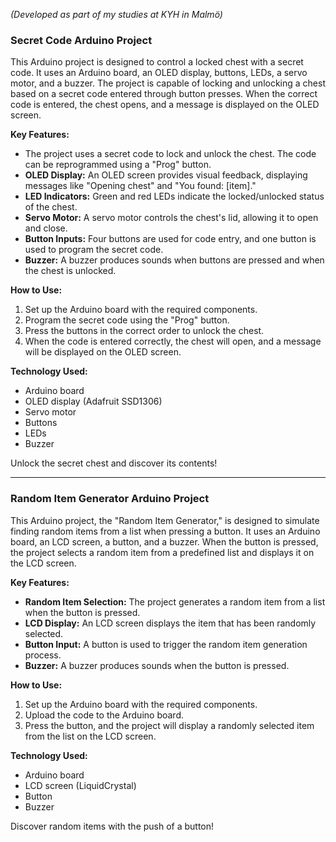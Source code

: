 *(Developed as part of my studies at KYH in Malmö)*
### Secret Code Arduino Project

This Arduino project is designed to control a locked chest with a secret code. It uses an Arduino board, an OLED display, buttons, LEDs, a servo motor, and a buzzer. The project is capable of locking and unlocking a chest based on a secret code entered through button presses. When the correct code is entered, the chest opens, and a message is displayed on the OLED screen.

**Key Features:**

- The project uses a secret code to lock and unlock the chest. The code can be reprogrammed using a "Prog" button.
- **OLED Display:** An OLED screen provides visual feedback, displaying messages like "Opening chest" and "You found: [item]."
- **LED Indicators:** Green and red LEDs indicate the locked/unlocked status of the chest.
- **Servo Motor:** A servo motor controls the chest's lid, allowing it to open and close.
- **Button Inputs:** Four buttons are used for code entry, and one button is used to program the secret code.
- **Buzzer:** A buzzer produces sounds when buttons are pressed and when the chest is unlocked.

**How to Use:**

1. Set up the Arduino board with the required components.
2. Program the secret code using the "Prog" button.
3. Press the buttons in the correct order to unlock the chest.
4. When the code is entered correctly, the chest will open, and a message will be displayed on the OLED screen.

**Technology Used:**

- Arduino board
- OLED display (Adafruit SSD1306)
- Servo motor
- Buttons
- LEDs
- Buzzer

Unlock the secret chest and discover its contents!

---

### Random Item Generator Arduino Project

This Arduino project, the "Random Item Generator," is designed to simulate finding random items from a list when pressing a button. It uses an Arduino board, an LCD screen, a button, and a buzzer. When the button is pressed, the project selects a random item from a predefined list and displays it on the LCD screen.

**Key Features:**

- **Random Item Selection:** The project generates a random item from a list when the button is pressed.
- **LCD Display:** An LCD screen displays the item that has been randomly selected.
- **Button Input:** A button is used to trigger the random item generation process.
- **Buzzer:** A buzzer produces sounds when the button is pressed.

**How to Use:**

1. Set up the Arduino board with the required components.
2. Upload the code to the Arduino board.
3. Press the button, and the project will display a randomly selected item from the list on the LCD screen.

**Technology Used:**

- Arduino board
- LCD screen (LiquidCrystal)
- Button
- Buzzer

Discover random items with the push of a button!
